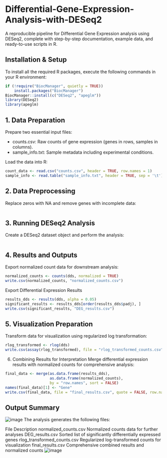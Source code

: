 # Differential-Gene-Expression-Analysis-with-DESeq2
A reproducible pipeline for Differential Gene Expression analysis using DESeq2, complete with step-by-step documentation, example data, and ready-to-use scripts in R.

## Installation & Setup
To install all the required R packages, execute the following commands in your R environment:
```r
if (!require("BiocManager", quietly = TRUE))
    install.packages("BiocManager")
BiocManager::install(c("DESeq2", "apeglm"))
library(DESeq2)
library(apeglm)
```

## 1. Data Preparation
Prepare two essential input files:
- counts.csv: Raw counts of gene expression (genes in rows, samples in columns).
- sample_info.txt: Sample metadata including experimental conditions.

Load the data into R:
```r
count_data <- read.csv("counts.csv", header = TRUE, row.names = 1)
sample_info <- read.table("sample_info.txt", header = TRUE, sep = '\t')
```

## 2. Data Preprocessing
Replace zeros with NA and remove genes with incomplete data:
```r
```

## 3. Running DESeq2 Analysis
Create a DESeq2 dataset object and perform the analysis:
```r
```

## 4. Results and Outputs
Export normalized count data for downstream analysis:
```r
normalized_counts <- counts(dds, normalized = TRUE)
write.csv(normalized_counts, "normalized_counts.csv")
```

Export Differential Expression Results
```r
results_dds <- results(dds, alpha = 0.05)
significant_results <- results_dds[order(results_dds$padj), ]
write.csv(significant_results, "DEG_results.csv")
```

## 5. Visualization Preparation
Transform data for visualization using regularized log transformation:
```r
rlog_transformed <- rlog(dds)
write.csv(assay(rlog_transformed), file = "rlog_transformed_counts.csv", quote = FALSE, row.names = TRUE)
```
6. Combining Results for Interpretation
Merge differential expression results with normalized counts for comprehensive analysis:
```r
final_data <- merge(as.data.frame(results_dds), 
                    as.data.frame(normalized_counts), 
                    by = "row.names", sort = FALSE)
names(final_data)[1] <- "Gene"
write.csv(final_data, file = "final_results.csv", quote = FALSE, row.names = FALSE)
```

## Output Summary
![image](https://github.com/user-attachments/assets/0e03f0f6-130d-4ac7-9e19-9b4fa5ba94d6)
The analysis generates the following files:

File	Description
normalized_counts.csv	Normalized counts data for further analyses
DEG_results.csv	Sorted list of significantly differentially expressed genes
rlog_transformed_counts.csv	Regularized log-transformed counts for visualization
final_results.csv	Comprehensive combined results and normalized counts
![image](https://github.com/user-attachments/assets/c0227c38-c6e0-4cd3-a065-26b795d442e0)
